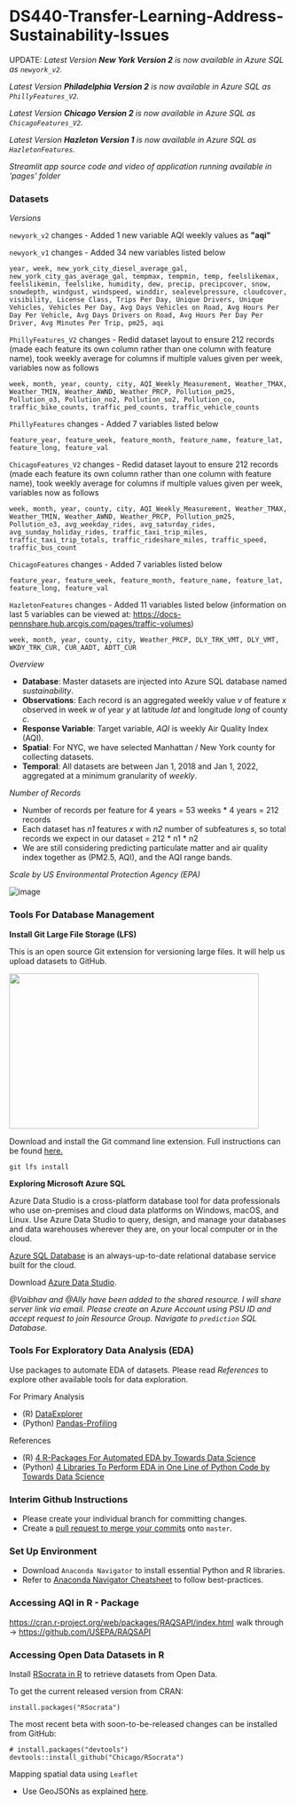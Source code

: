 # DS440-Transfer-Learning-Address-Sustainability-Issues

UPDATE: *Latest Version **New York Version 2** is now available in Azure SQL as `newyork_v2`.* 

*Latest Version **Philadelphia Version 2** is now available in Azure SQL as `PhillyFeatures_V2`.* 

*Latest Version **Chicago Version 2** is now available in Azure SQL as `ChicagoFeatures_V2`.* 

*Latest Version **Hazleton Version 1** is now available in Azure SQL as `HazletonFeatures`.* 

*Streamlit app source code and video of application running available in 'pages' folder*

### Datasets

*Versions*

`newyork_v2` changes - Added 1 new variable AQI weekly values as **"aqi"**

`newyork_v1` changes - Added 34 new variables listed below

    year, week, new_york_city_diesel_average_gal, new_york_city_gas_average_gal, tempmax, tempmin, temp, feelslikemax, feelslikemin, feelslike, humidity, dew, precip, precipcover, snow, snowdepth, windgust, windspeed, winddir, sealevelpressure, cloudcover, visibility, License Class, Trips Per Day, Unique Drivers, Unique Vehicles, Vehicles Per Day, Avg Days Vehicles on Road, Avg Hours Per Day Per Vehicle, Avg Days Drivers on Road, Avg Hours Per Day Per Driver, Avg Minutes Per Trip, pm25, aqi

`PhillyFeatures_V2` changes - Redid dataset layout to ensure 212 records (made each feature its own column rather than one column with feature name), took weekly average for columns if multiple values given per week, variables now as follows
    
    week, month, year, county, city, AQI_Weekly_Measurement, Weather_TMAX, Weather_TMIN, Weather_AWND, Weather_PRCP, Pollution_pm25, Pollution_o3, Pollution_no2, Pollution_so2, Pollution_co, traffic_bike_counts, traffic_ped_counts, traffic_vehicle_counts

`PhillyFeatures` changes - Added 7 variables listed below
    
    feature_year, feature_week, feature_month, feature_name, feature_lat, feature_long, feature_val

`ChicagoFeatures_V2` changes - Redid dataset layout to ensure 212 records (made each feature its own column rather than one column with feature name), took weekly average for columns if multiple values given per week, variables now as follows
    
    week, month, year, county, city, AQI_Weekly_Measurement, Weather_TMAX, Weather_TMIN, Weather_AWND, Weather_PRCP, Pollution_pm25, Pollution_o3, avg_weekday_rides, avg_saturday_rides, avg_sunday_holiday_rides, traffic_taxi_trip_miles, traffic_taxi_trip_totals, traffic_rideshare_miles, traffic_speed, traffic_bus_count

`ChicagoFeatures` changes - Added 7 variables listed below
    
    feature_year, feature_week, feature_month, feature_name, feature_lat, feature_long, feature_val
               
`HazletonFeatures` changes - Added 11 variables listed below (information on last 5 variables can be viewed at: https://docs-pennshare.hub.arcgis.com/pages/traffic-volumes)

    week, month, year, county, city, Weather_PRCP, DLY_TRK_VMT, DLY_VMT, WKDY_TRK_CUR, CUR_AADT, ADTT_CUR 

*Overview*
* **Database**: Master datasets are injected into Azure SQL database named *sustainability*.
* **Observations**: Each record is an aggregated weekly value *v* of feature *x* observed in week *w* of year *y* at latitude *lat* and longitude *long* of county *c*. 
* **Response Variable**: Target variable, *AQI* is weekly Air Quality Index (AQI). 
* **Spatial**: For NYC, we have selected Manhattan / New York county for collecting datasets. 
* **Temporal**: All datasets are between Jan 1, 2018 and Jan 1, 2022, aggregated at a minimum granularity of *weekly*.

*Number of Records*
* Number of records per feature for 4 years = 53 weeks * 4 years = 212 records
* Each dataset has *n1* features *x* with *n2* number of subfeatures *s*, so total records we expect in our dataset = 212 * n1 * n2
* We are still considering predicting particulate matter and air quality index together as (PM2.5, AQI), and the AQI range bands. 

*Scale by US Environmental Protection Agency (EPA)*

![image](https://user-images.githubusercontent.com/49132244/157559174-ec5cb151-64b4-47c5-b325-421464a5a958.png)

### Tools For Database Management
**Install Git Large File Storage (LFS)**

This is an open source Git extension for versioning large files. It will help us upload datasets to GitHub. 

<img src="https://git-lfs.github.com/images/graphic.gif" width="450" height="280">

Download and install the Git command line extension. Full instructions can be found [here.](https://git-lfs.github.com/)
```
git lfs install
```

**Exploring Microsoft Azure SQL**

Azure Data Studio is a cross-platform database tool for data professionals who use on-premises and cloud data platforms on Windows, macOS, and Linux. Use Azure Data Studio to query, design, and manage your databases and data warehouses wherever they are, on your local computer or in the cloud.

[Azure SQL Database](https://azure.microsoft.com/en-us/products/azure-sql/database/) is an always-up-to-date relational database service built for the cloud. 

Download [Azure Data Studio](https://docs.microsoft.com/en-us/sql/azure-data-studio/download-azure-data-studio?view=sql-server-ver15#download-azure-data-studio).

*@Vaibhav and @Ally have been added to the shared resource. I will share server link via email. Please create an Azure Account using PSU ID and accept request to join Resource Group. Navigate to `prediction` SQL Database.*

### Tools For Exploratory Data Analysis (EDA)

Use packages to automate EDA of datasets. Please read *References* to explore other available tools for data exploration.

For Primary Analysis
* (R) [DataExplorer](https://cran.r-project.org/web/packages/DataExplorer/vignettes/dataexplorer-intro.html)
* (Python) [Pandas-Profiling](https://pypi.org/project/pandas-profiling/)

References
* (R) [4 R-Packages For Automated EDA by Towards Data Science](https://towardsdatascience.com/four-r-packages-for-automated-exploratory-data-analysis-you-might-have-missed-c38b03d4ee16#aba1)
* (Python) [4 Libraries To Perform EDA in One Line of Python Code by Towards Data Science](https://towardsdatascience.com/4-libraries-that-can-perform-eda-in-one-line-of-python-code-b13938a06ae)

### Interim Github Instructions
* Please create your individual branch for committing changes. 
* Create a [pull request to merge your commits](https://docs.github.com/en/pull-requests/collaborating-with-pull-requests/proposing-changes-to-your-work-with-pull-requests/creating-a-pull-request) onto `master`.

### Set Up Environment
* Download `Anaconda Navigator` to install essential Python and R libraries. 
* Refer to [Anaconda Navigator Cheatsheet](https://docs.anaconda.com/_downloads/9ee215ff15fde24bf01791d719084950/Anaconda-Starter-Guide.pdf) to follow best-practices.

### Accessing AQI in R - Package
https://cran.r-project.org/web/packages/RAQSAPI/index.html
walk through -> https://github.com/USEPA/RAQSAPI

### Accessing Open Data Datasets in R
Install [RSocrata in R](https://github.com/Chicago/RSocrata) to retrieve datasets from Open Data. 

To get the current released version from CRAN:
```
install.packages("RSocrata")
```

The most recent beta with soon-to-be-released changes can be installed from GitHub:
```
# install.packages("devtools")
devtools::install_github("Chicago/RSocrata")
```
Mapping spatial data using `Leaflet` 
* Use GeoJSONs as explained [here](https://dev.socrata.com/docs/formats/geojson.html).

